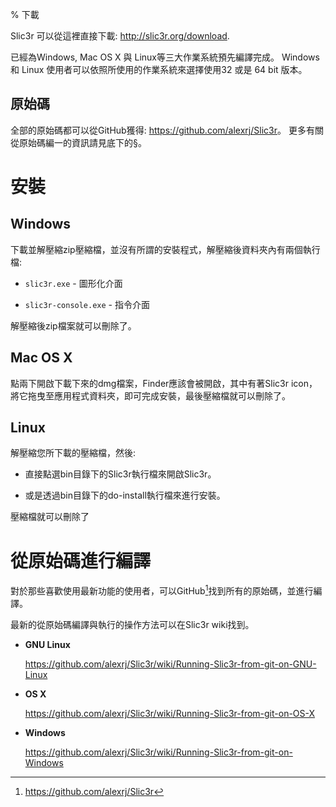 % 下載

Slic3r 可以從這裡直接下載:
<http://slic3r.org/download>.

已經為Windows, Mac OS X 與 Linux等三大作業系統預先編譯完成。
Windows 和 Linux 使用者可以依照所使用的作業系統來選擇使用32 或是 64 bit 版本。

原始碼
------

全部的原始碼都可以從GitHub獲得:
<https://github.com/alexrj/Slic3r>。 更多有關從原始碼編一的資訊請見底下的§。

安裝
==========

Windows
-------

下載並解壓縮zip壓縮檔，並沒有所謂的安裝程式，解壓縮後資料夾內有兩個執行檔:

-   `slic3r.exe` - 圖形化介面

-   `slic3r-console.exe` - 指令介面

解壓縮後zip檔案就可以刪除了。

Mac OS X
--------

點兩下開啟下載下來的dmg檔案，Finder應該會被開啟，其中有著Slic3r icon，將它拖曳至應用程式資料夾，即可完成安裝，最後壓縮檔就可以刪除了。

Linux
-----

解壓縮您所下載的壓縮檔，然後:

-   直接點選bin目錄下的Slic3r執行檔來開啟Slic3r。

-   或是透過bin目錄下的do-install執行檔來進行安裝。

壓縮檔就可以刪除了

從原始碼進行編譯
====================



對於那些喜歡使用最新功能的使用者，可以GitHub[^1]找到所有的原始碼，並進行編譯。

最新的從原始碼編譯與執行的操作方法可以在Slic3r wiki找到。

-   **GNU Linux**

    <https://github.com/alexrj/Slic3r/wiki/Running-Slic3r-from-git-on-GNU-Linux>

-   **OS X**

    <https://github.com/alexrj/Slic3r/wiki/Running-Slic3r-from-git-on-OS-X>

-   **Windows**

    <https://github.com/alexrj/Slic3r/wiki/Running-Slic3r-from-git-on-Windows>

[^1]: <https://github.com/alexrj/Slic3r>

